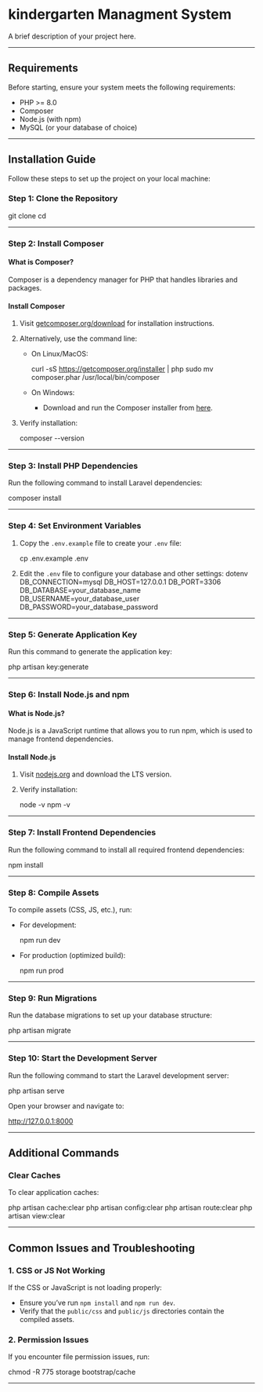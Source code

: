 # **kindergarten Managment System**

A brief description of your project here.

---

## **Requirements**
Before starting, ensure your system meets the following requirements:
- PHP >= 8.0
- Composer
- Node.js (with npm)
- MySQL (or your database of choice)

---

## **Installation Guide**

Follow these steps to set up the project on your local machine:

### **Step 1: Clone the Repository**

git clone <repository-url>
cd <project-folder>


---

### **Step 2: Install Composer**

#### **What is Composer?**
Composer is a dependency manager for PHP that handles libraries and packages.

#### **Install Composer**
1. Visit [getcomposer.org/download](https://getcomposer.org/download) for installation instructions.
2. Alternatively, use the command line:
   - On Linux/MacOS:
     
     curl -sS https://getcomposer.org/installer | php
     sudo mv composer.phar /usr/local/bin/composer
     
   - On Windows:
     - Download and run the Composer installer from [here](https://getcomposer.org/Composer-Setup.exe).

3. Verify installation:
   
   composer --version
   

---

### **Step 3: Install PHP Dependencies**
Run the following command to install Laravel dependencies:

composer install


---

### **Step 4: Set Environment Variables**
1. Copy the `.env.example` file to create your `.env` file:
   
   cp .env.example .env
   
2. Edit the `.env` file to configure your database and other settings:
   dotenv
   DB_CONNECTION=mysql
   DB_HOST=127.0.0.1
   DB_PORT=3306
   DB_DATABASE=your_database_name
   DB_USERNAME=your_database_user
   DB_PASSWORD=your_database_password
   

---

### **Step 5: Generate Application Key**
Run this command to generate the application key:

php artisan key:generate


---

### **Step 6: Install Node.js and npm**
#### **What is Node.js?**
Node.js is a JavaScript runtime that allows you to run npm, which is used to manage frontend dependencies.

#### **Install Node.js**
1. Visit [nodejs.org](https://nodejs.org/) and download the LTS version.
2. Verify installation:
   
   node -v
   npm -v
   

---

### **Step 7: Install Frontend Dependencies**
Run the following command to install all required frontend dependencies:

npm install


---

### **Step 8: Compile Assets**
To compile assets (CSS, JS, etc.), run:
- For development:
  
  npm run dev
  
- For production (optimized build):
  
  npm run prod
  

---

### **Step 9: Run Migrations**
Run the database migrations to set up your database structure:

php artisan migrate


---

### **Step 10: Start the Development Server**
Run the following command to start the Laravel development server:

php artisan serve


Open your browser and navigate to:

http://127.0.0.1:8000


---

## **Additional Commands**

### **Clear Caches**
To clear application caches:

php artisan cache:clear
php artisan config:clear
php artisan route:clear
php artisan view:clear


---

## **Common Issues and Troubleshooting**

### **1. CSS or JS Not Working**
If the CSS or JavaScript is not loading properly:
- Ensure you’ve run `npm install` and `npm run dev`.
- Verify that the `public/css` and `public/js` directories contain the compiled assets.

### **2. Permission Issues**
If you encounter file permission issues, run:

chmod -R 775 storage bootstrap/cache


---
